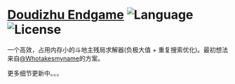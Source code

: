 # [Doudizhu Endgame](https://github.com/YunyanDeng/doudizhu_endgame) ![Language](https://img.shields.io/badge/language-C++14-ff69b4.svg) ![License](https://img.shields.io/github/license/mashape/apistatus.svg)  

一个高效，占用内存小的斗地主残局求解器(负极大值 + 重复搜索优化)。最初想法来自[@Whotakesmyname](https://github.com/Whotakesmyname/ChinesePokerGame)的方案。

更多细节更新中。。。
